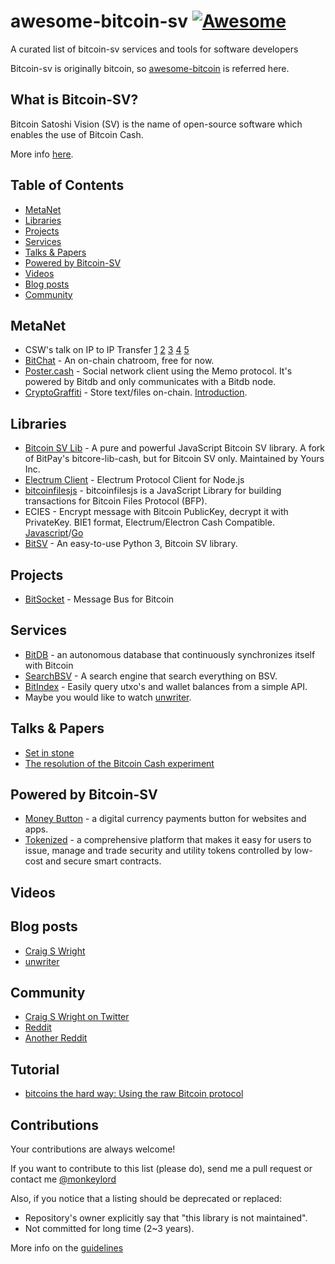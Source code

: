# awesome-bitcoin-sv [![Awesome](https://cdn.rawgit.com/sindresorhus/awesome/d7305f38d29fed78fa85652e3a63e154dd8e8829/media/badge.svg)](https://github.com/sindresorhus/awesome)
A curated list of bitcoin-sv services and tools for software developers

Bitcoin-sv is originally bitcoin, so [awesome-bitcoin](https://github.com/igorbarinov/awesome-bitcoin) is referred here.

## What is Bitcoin-SV?

Bitcoin Satoshi Vision (SV) is the name of open-source software which enables the use of Bitcoin Cash.

More info [here](https://bitcoinsv.io).

## Table of Contents

<!-- MarkdownTOC depth=4 -->
- [MetaNet](#metanet)
- [Libraries](#libraries)
- [Projects](#projects)
- [Services](#services)
- [Talks & Papers](#talks-and-papers)
- [Powered by Bitcoin-SV](#bsv-powered-by)
- [Videos](#videos)
- [Blog posts](#blogs)
- [Community](#community)

<!-- /MarkdownTOC -->

<a name="metanet" />

## MetaNet
* CSW's talk on IP to IP Transfer [1](https://medium.com/@craig_10243/p2p-and-returning-ip-and-domain-based-transfers-9943d32bd38e) [2](https://medium.com/@craig_10243/bitcoin-as-the-base-layer-cff28c5dab9c) [3](https://medium.com/@craig_10243/ipv6-with-cga-and-bitcoin-a761d0185d5d) [4](https://medium.com/@craig_10243/the-secure-bitcoin-internet-2f589d81890f) [5](https://medium.com/@craig_10243/nsequence-and-p2p-exchange-9e4cbf32124c)
* [BitChat](https://bitchat.bitdb.network/) - An on-chain chatroom, free for now.
* [Poster.cash](https://poster.cash) - Social network client using the Memo protocol. It's powered by Bitdb and only communicates with a Bitdb node.
* [CryptoGraffiti](https://cryptograffiti.info/) - Store text/files on-chain. [Introduction](https://cryptograffiti.info/#d1e9e0047fca4f49ef9e36e422677a52e45379928cfe1f8262223362b70cd0be).

<a name="libraries" />

## Libraries
* [Bitcoin SV Lib](https://github.com/moneybutton/bsv) - A pure and powerful JavaScript Bitcoin SV library. A fork of BitPay's bitcore-lib-cash, but for Bitcoin SV only. Maintained by Yours Inc.
* [Electrum Client](https://github.com/you21979/node-electrum-client) - Electrum Protocol Client for Node.js
* [bitcoinfilesjs](https://github.com/simpleledger/bitcoinfilesjs) - bitcoinfilesjs is a JavaScript Library for building transactions for Bitcoin Files Protocol (BFP).
* ECIES - Encrypt message with Bitcoin PublicKey, decrypt it with PrivateKey. BIE1 format, Electrum/Electron Cash Compatible. [Javascript](https://github.com/monkeylord/electrum-ecies)/[Go](https://github.com/gitzhou/bitcoin-ecies)
* [BitSV](https://github.com/AustEcon/bitsv) - An easy-to-use Python 3, Bitcoin SV library.

<a name="projects" />

## Projects
* [BitSocket](https://bitsocket.org) - Message Bus for Bitcoin

<a name="services" />

## Services
* [BitDB](https://bitdb.network/) - an autonomous database that continuously synchronizes itself with Bitcoin
* [SearchBSV](http://www.searchbsv.com/) - A search engine that search everything on BSV.
* [BitIndex](http://www.bitindex.network/) - Easily query utxo's and wallet balances from a simple API.
* Maybe you would like to watch [unwriter](https://github.com/unwriter).

<a name="talks-and-papers" />

## Talks & Papers
* [Set in stone](https://medium.com/@craig_10243/set-in-stone-7ebc9d31500e)
* [The resolution of the Bitcoin Cash experiment](https://medium.com/@_unwriter/the-resolution-of-the-bitcoin-cash-experiment-52b86d8cd187)

<a name="bsv-powered-by" />

## Powered by Bitcoin-SV
* [Money Button](https://www.moneybutton.com/) - a digital currency payments button for websites and apps.
* [Tokenized](https://tokenized.cash/) - a comprehensive platform that makes it easy for users to issue, manage and trade security and utility tokens controlled by low-cost and secure smart contracts.


<a name="videos" />

## Videos

<a name="blogs" />

## Blog posts
* [Craig S Wright](https://medium.com/@craig_10243)
* [unwriter](https://medium.com/@_unwriter)

<a name="community" />

## Community
* [Craig S Wright on Twitter](https://twitter.com/proffaustus)
* [Reddit](https://www.reddit.com/r/bitcoinsv)
* [Another Reddit](https://www.reddit.com/r/bitcoincashsv)

<a name="tutorial" />

## Tutorial
* [bitcoins  the hard way: Using the raw Bitcoin protocol](http://www.righto.com/2014/02/bitcoins-hard-way-using-raw-bitcoin.html)

<a name="contributions" />

## Contributions
Your contributions are always welcome!

If you want to contribute to this list (please do), send me a pull request or contact me [@monkeylord](https://github.com/monkeylord)

Also, if you notice that a listing should be deprecated or replaced:

* Repository's owner explicitly say that "this library is not maintained".
* Not committed for long time (2~3 years).

More info on the [guidelines](https://github.com/monkeylord/awesome-bitcoin-sv/blob/master/CONTRIBUTING.md)
